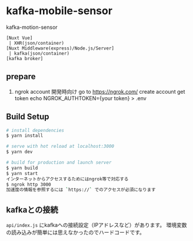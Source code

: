 # kafka-mobile-sensor
kafka-motion-sensor

```
[Nuxt Vue]
 | XHR(json/container)
[Nuxt Middleware(express)/Node.js/Server]
 | kafka(json/container)
[kafka broker]
```

## prepare

1. ngrok account
開発時向け
go to https://ngrok.com/
create account
get token
echo NGROK_AUTHTOKEN={your token} > .env

## Build Setup

```bash
# install dependencies
$ yarn install

# serve with hot reload at localhost:3000
$ yarn dev

# build for production and launch server
$ yarn build
$ yarn start
インターネットからアクセスするためにはngrok等で対応する
$ ngrok http 3000
加速度の情報を参照するには `https://` でのアクセスが必須になります

```

## kafkaとの接続
`api/index.js` にkafkaへの接続設定（IPアドレスなど）があります。
環境変数の読み込みが簡単には思えなかったのでハードコードです。
